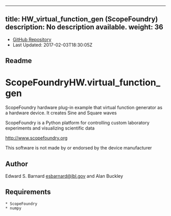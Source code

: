
---
title: HW_virtual_function_gen (ScopeFoundry)
description: No description available.
weight: 36
---
- [GitHub Repository](https://github.com/ScopeFoundry/HW_virtual_function_gen)
- Last Updated: 2017-02-03T18:30:05Z
## Readme
ScopeFoundryHW.virtual_function_gen
===================================

ScopeFoundry hardware plug-in example that virtual function
generator as a hardware device. It creates Sine and Square waves

ScopeFoundry is a Python platform for controlling custom laboratory 
experiments and visualizing scientific data

<http://www.scopefoundry.org>

This software is not made by or endorsed by the device manufacturer


Author
----------

Edward S. Barnard <esbarnard@lbl.gov> and Alan Buckley


Requirements
------------

	* ScopeFoundry
	* numpy
